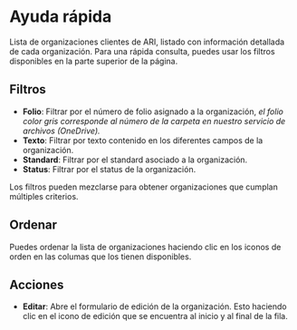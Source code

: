 # Ayuda rápida

Lista de organizaciones clientes de ARI, listado con información detallada de cada organización. Para una rápida consulta, puedes usar los filtros disponibles en la parte superior de la página.

## Filtros

- **Folio**: Filtrar por el número de folio asignado a la organización, *el folio color gris corresponde al número de la carpeta en nuestro servicio de archivos (OneDrive).*
- **Texto**: Filtrar por texto contenido en los diferentes campos de la organización.
- **Standard**: Filtrar por el standard asociado a la organización.
- **Status**: Filtrar por el status de la organización.

Los filtros pueden mezclarse para obtener organizaciones que cumplan múltiples criterios.

## Ordenar

Puedes ordenar la lista de organizaciones haciendo clic en los iconos de orden en las columas que los tienen disponibles.

## Acciones

- **Editar**: Abre el formulario de edición de la organización. Esto haciendo clic en el icono de edición que se encuentra al inicio y al final de la fila.
